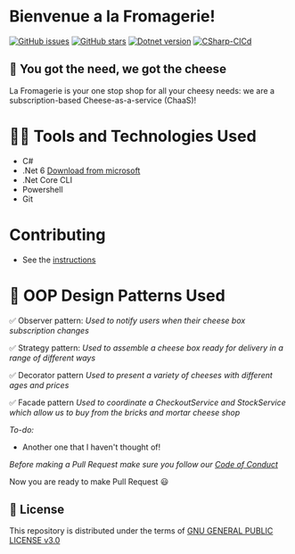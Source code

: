 # Bienvenue a la Fromagerie!
[![GitHub issues](https://img.shields.io/github/issues/Evie-Skinner18/LaFromagerie)](https://github.com/Evie-Skinner18/LaFromagerie/issues)
[![GitHub stars](https://img.shields.io/github/stars/Evie-Skinner18/LaFromagerie)](https://github.com/Evie-Skinner18/LaFromagerie/stargazers)
[![Dotnet version](https://img.shields.io/badge/Dotnet-6-blue)](https://dotnet.microsoft.com/download/dotnet/6.0)
[![CSharp-CICd](https://github.com/Evie-Skinner18/LaFromagerie/actions/workflows/CSharp-CICd.yaml/badge.svg)](https://github.com/Evie-Skinner18/LaFromagerie/actions/workflows/CSharp-CICd.yaml)

## :cheese: You got the need, we got the cheese
La Fromagerie is your one stop shop for all your cheesy needs: we are a subscription-based Cheese-as-a-service (ChaaS)!

# :woman_technologist: Tools and Technologies Used
- C#
- .Net 6 [Download from microsoft](https://dotnet.microsoft.com/download/dotnet/6.0)
- .Net Core CLI
- Powershell
- Git

# Contributing
- See the [instructions](https://github.com/Evie-Skinner18/LaFromagerie/blob/master/CONTRIBUTING.md)

# 📌 OOP Design Patterns Used
✅ Observer pattern:
_Used to notify users when their cheese box subscription changes_

✅ Strategy pattern:
_Used to assemble a cheese box ready for delivery in a range of different ways_

✅ Decorator pattern
_Used to present a variety of cheeses with different ages and prices_

✅ Facade pattern
_Used to coordinate a CheckoutService and StockService which allow us to buy from the bricks and mortar cheese shop_

*To-do:*
- Another one that I haven't thought of!

*Before making a Pull Request make sure you follow our [Code of Conduct](<add-link-here>)*

Now you are ready to make Pull Request 😃


## 📜 License
This repository is distributed under the terms of [GNU GENERAL PUBLIC LICENSE v3.0](<add-link-here>)
